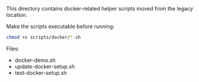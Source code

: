 This directory contains docker-related helper scripts moved from the legacy location.

Make the scripts executable before running:

```bash
chmod +x scripts/docker/*.sh
```

Files:
- docker-demo.sh
- update-docker-setup.sh
- test-docker-setup.sh
